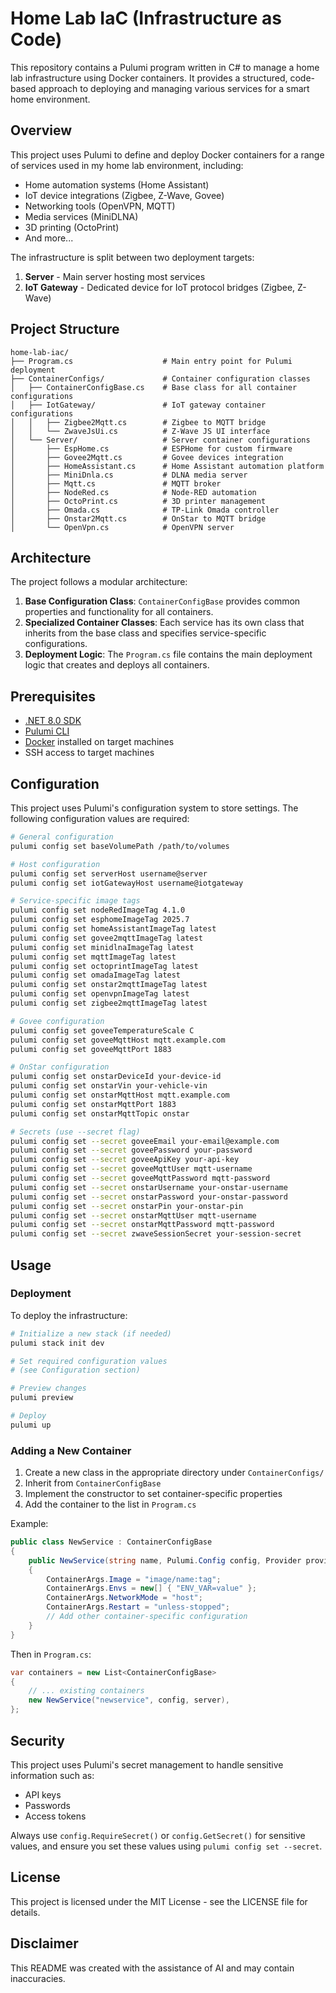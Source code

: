 # Home Lab IaC (Infrastructure as Code)

This repository contains a Pulumi program written in C# to manage a home lab infrastructure using Docker containers. It provides a structured, code-based approach to deploying and managing various services for a smart home environment.

## Overview

This project uses Pulumi to define and deploy Docker containers for a range of services used in my home lab environment, including:

- Home automation systems (Home Assistant)
- IoT device integrations (Zigbee, Z-Wave, Govee)
- Networking tools (OpenVPN, MQTT)
- Media services (MiniDLNA)
- 3D printing (OctoPrint)
- And more...

The infrastructure is split between two deployment targets:
1. **Server** - Main server hosting most services
2. **IoT Gateway** - Dedicated device for IoT protocol bridges (Zigbee, Z-Wave)

## Project Structure

```
home-lab-iac/
├── Program.cs                    # Main entry point for Pulumi deployment
├── ContainerConfigs/             # Container configuration classes
│   ├── ContainerConfigBase.cs    # Base class for all container configurations
│   ├── IotGateway/               # IoT gateway container configurations
│   │   ├── Zigbee2Mqtt.cs        # Zigbee to MQTT bridge
│   │   └── ZwaveJsUi.cs          # Z-Wave JS UI interface
│   └── Server/                   # Server container configurations
│       ├── EspHome.cs            # ESPHome for custom firmware
│       ├── Govee2Mqtt.cs         # Govee devices integration
│       ├── HomeAssistant.cs      # Home Assistant automation platform
│       ├── MiniDnla.cs           # DLNA media server
│       ├── Mqtt.cs               # MQTT broker
│       ├── NodeRed.cs            # Node-RED automation
│       ├── OctoPrint.cs          # 3D printer management
│       ├── Omada.cs              # TP-Link Omada controller
│       ├── Onstar2Mqtt.cs        # OnStar to MQTT bridge
│       └── OpenVpn.cs            # OpenVPN server
```

## Architecture

The project follows a modular architecture:

1. **Base Configuration Class**: `ContainerConfigBase` provides common properties and functionality for all containers.
2. **Specialized Container Classes**: Each service has its own class that inherits from the base class and specifies service-specific configurations.
3. **Deployment Logic**: The `Program.cs` file contains the main deployment logic that creates and deploys all containers.

## Prerequisites

- [.NET 8.0 SDK](https://dotnet.microsoft.com/download/dotnet/8.0)
- [Pulumi CLI](https://www.pulumi.com/docs/get-started/install/)
- [Docker](https://docs.docker.com/get-docker/) installed on target machines
- SSH access to target machines

## Configuration

This project uses Pulumi's configuration system to store settings. The following configuration values are required:

```bash
# General configuration
pulumi config set baseVolumePath /path/to/volumes

# Host configuration
pulumi config set serverHost username@server
pulumi config set iotGatewayHost username@iotgateway

# Service-specific image tags
pulumi config set nodeRedImageTag 4.1.0
pulumi config set esphomeImageTag 2025.7
pulumi config set homeAssistantImageTag latest
pulumi config set govee2mqttImageTag latest
pulumi config set minidlnaImageTag latest
pulumi config set mqttImageTag latest
pulumi config set octoprintImageTag latest
pulumi config set omadaImageTag latest
pulumi config set onstar2mqttImageTag latest
pulumi config set openvpnImageTag latest
pulumi config set zigbee2mqttImageTag latest

# Govee configuration
pulumi config set goveeTemperatureScale C
pulumi config set goveeMqttHost mqtt.example.com
pulumi config set goveeMqttPort 1883

# OnStar configuration
pulumi config set onstarDeviceId your-device-id
pulumi config set onstarVin your-vehicle-vin
pulumi config set onstarMqttHost mqtt.example.com
pulumi config set onstarMqttPort 1883
pulumi config set onstarMqttTopic onstar

# Secrets (use --secret flag)
pulumi config set --secret goveeEmail your-email@example.com
pulumi config set --secret goveePassword your-password
pulumi config set --secret goveeApiKey your-api-key
pulumi config set --secret goveeMqttUser mqtt-username
pulumi config set --secret goveeMqttPassword mqtt-password
pulumi config set --secret onstarUsername your-onstar-username
pulumi config set --secret onstarPassword your-onstar-password
pulumi config set --secret onstarPin your-onstar-pin
pulumi config set --secret onstarMqttUser mqtt-username
pulumi config set --secret onstarMqttPassword mqtt-password
pulumi config set --secret zwaveSessionSecret your-session-secret
```

## Usage

### Deployment

To deploy the infrastructure:

```bash
# Initialize a new stack (if needed)
pulumi stack init dev

# Set required configuration values
# (see Configuration section)

# Preview changes
pulumi preview

# Deploy
pulumi up
```

### Adding a New Container

1. Create a new class in the appropriate directory under `ContainerConfigs/`
2. Inherit from `ContainerConfigBase`
3. Implement the constructor to set container-specific properties
4. Add the container to the list in `Program.cs`

Example:

```csharp
public class NewService : ContainerConfigBase
{
    public NewService(string name, Pulumi.Config config, Provider provider) : base(name, config, provider)
    {
        ContainerArgs.Image = "image/name:tag";
        ContainerArgs.Envs = new[] { "ENV_VAR=value" };
        ContainerArgs.NetworkMode = "host";
        ContainerArgs.Restart = "unless-stopped";
        // Add other container-specific configuration
    }
}
```

Then in `Program.cs`:

```csharp
var containers = new List<ContainerConfigBase>
{
    // ... existing containers
    new NewService("newservice", config, server),
};
```

## Security

This project uses Pulumi's secret management to handle sensitive information such as:
- API keys
- Passwords
- Access tokens

Always use `config.RequireSecret()` or `config.GetSecret()` for sensitive values, and ensure you set these values using `pulumi config set --secret`.

## License

This project is licensed under the MIT License - see the LICENSE file for details.

## Disclaimer

This README was created with the assistance of AI and may contain inaccuracies.
